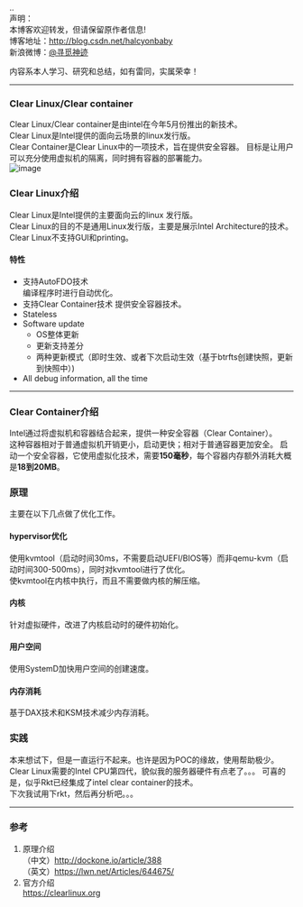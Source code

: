 ..  
声明：   
本博客欢迎转发，但请保留原作者信息!   
博客地址：http://blog.csdn.net/halcyonbaby   
新浪微博：[@寻觅神迹]( www.weibo.com/u/2230330930)

内容系本人学习、研究和总结，如有雷同，实属荣幸！   

-----
### Clear Linux/Clear container
Clear Linux/Clear container是由intel在今年5月份推出的新技术。   
Clear Linux是Intel提供的面向云场景的linux发行版。  
Clear Container是Clear Linux中的一项技术，旨在提供安全容器。
目标是让用户可以充分使用虚拟机的隔离，同时拥有容器的部署能力。  
![image](http://img.deusm.com/informationweek/2015/05/1320536/helicopter-598748_640.jpg)
### Clear Linux介绍  
Clear Linux是Intel提供的主要面向云的linux 发行版。  
Clear Linux的目的不是通用Linux发行版，主要是展示Intel Architecture的技术。    
Clear Linux不支持GUI和printing。

#### 特性  
- 支持AutoFDO技术  
编译程序时进行自动优化。
- 支持Clear Container技术
提供安全容器技术。  
- Stateless
- Software update   
    - OS整体更新
    - 更新支持差分
    - 两种更新模式（即时生效、或者下次启动生效（基于btrfts创建快照，更新到快照中）)
- All debug information, all the time

---
### Clear Container介绍
Intel通过将虚拟机和容器结合起来，提供一种安全容器（Clear Container）。   
这种容器相对于普通虚拟机开销更小，启动更快；相对于普通容器更加安全。
启动一个安全容器，它使用虚拟化技术，需要**150毫秒**，每个容器内存额外消耗大概是**18到20MB**。
### 原理  
主要在以下几点做了优化工作。  
#### hypervisor优化  
使用kvmtool（启动时间30ms，不需要启动UEFI/BIOS等）而非qemu-kvm（启动时间300-500ms），同时对kvmtool进行了优化。    
使kvmtool在内核中执行，而且不需要做内核的解压缩。  

#### 内核  
针对虚拟硬件，改进了内核启动时的硬件初始化。 

#### 用户空间
使用SystemD加快用户空间的创建速度。 
#### 内存消耗
基于DAX技术和KSM技术减少内存消耗。

### 实践
本来想试下，但是一直运行不起来。也许是因为POC的缘故，使用帮助极少。    
Clear Linux需要的Intel CPU第四代，貌似我的服务器硬件有点老了。。。
可喜的是，似乎Rkt已经集成了intel clear container的技术。  
下次我试用下rkt，然后再分析吧。。。 

---
### 参考
1. 原理介绍  
（中文）http://dockone.io/article/388    
（英文）https://lwn.net/Articles/644675/    
2. 官方介绍  
https://clearlinux.org  


